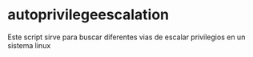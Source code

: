 # autoprivilegeescalation
Este script sirve para buscar diferentes vias de escalar privilegios en un sistema linux

